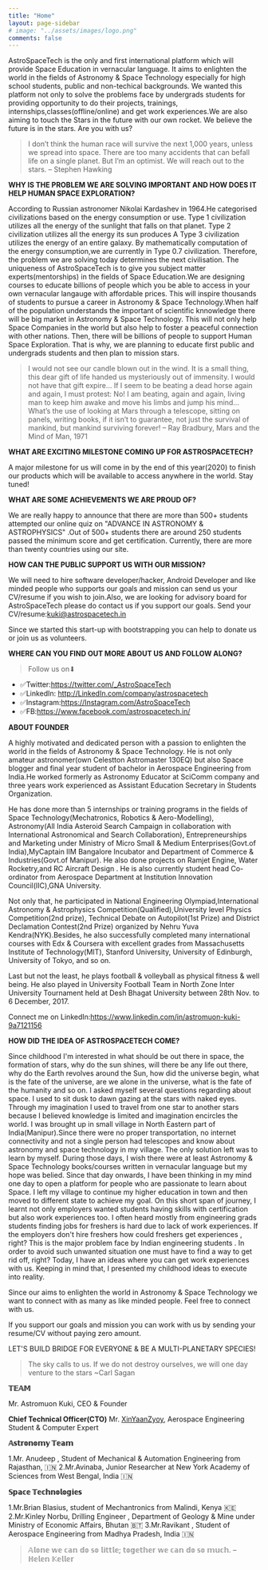 ```yaml
---
title: "Home"
layout: page-sidebar
# image: "../assets/images/logo.png"
comments: false
---
```


AstroSpaceTech is the only  and first international platform which will provide Space Education in vernacular language. It aims to enlighten the world in the fields of Astronomy & Space Technology especially for high school students, public and non-techical backgrounds. We wanted this platform not only to solve the problems face by undergrads students for providing opportunity to do their projects, trainings, internships,classes(offline/online) and get work experiences.We are also aiming to touch the Stars in the future with our own rocket. We believe the future is in the stars. Are you with us? 

> I don’t think the human race will survive the next 1,000 years, unless we spread into space. There are too many accidents that can befall life on a single planet. But I’m an optimist. We will reach out to the stars. – Stephen Hawking


**WHY IS THE PROBLEM WE ARE SOLVING IMPORTANT AND HOW DOES IT HELP HUMAN SPACE EXPLORATION?**

According to Russian astronomer Nikolai Kardashev in 1964.He categorised civilizations based on the energy consumption or use.
Type 1 civilization utilizes all the energy of the sunlight that falls on that planet.
Type 2 civilization utilizes all the energy its sun produces
A Type 3 civilization utilizes the energy of an entire galaxy.
By mathematically computation of the energy consumption,we are currently in Type 0.7 civilization. Therefore, the problem we are solving today determines the next civilisation. The uniqueness of AstroSpaceTech is to give you subject matter experts(mentorships) in the fields of Space Education.We are designing courses to educate billions of people which you be able to access in your own vernacular langauge with affordable prices. This will inspire thousands of students to pursue a career in Astronomy & Space Technology.When half of the population understands the important of scientific knnowledge  there will be big market in Astronomy & Space Technology. This will not only help  Space Companies in the world but also  help to foster a peaceful connection with other nations. Then, there will be billions of people to support Human Space Exploration. That is why, we are planning to educate first public and undergrads students and then plan to mission stars. 

> I would not see our candle blown out in the wind. It is a small thing, this dear gift of life handed us mysteriously out of immensity. I would not have that gift expire… If I seem to be beating a dead horse again and again, I must protest: No! I am beating, again and again, living man to keep him awake and move his limbs and jump his mind… What’s the use of looking at Mars through a telescope, sitting on panels, writing books, if it isn’t to guarantee, not just the survival of mankind, but mankind surviving forever! – Ray Bradbury, Mars and the Mind of Man, 1971

**WHAT ARE EXCITING MILESTONE COMING UP FOR ASTROSPACETECH?**

A major milestone for us will come in by the end of this year(2020) to finish our products which will be available to access anywhere in the world. Stay tuned! 

**WHAT ARE SOME ACHIEVEMENTS WE ARE PROUD OF?**

We are really happy to announce that there are more than 500+ students attempted our online quiz on "ADVANCE IN ASTRONOMY & ASTROPHYSICS" .Out of 500+ students there are around 250 students passed the minimum score and get certification. Currently, there are more than twenty countries using our site. 

**HOW CAN THE PUBLIC SUPPORT US WITH OUR MISSION?**

We will need to hire software developer/hacker, Android Developer and like minded people who supports our goals and mission can send us your CV/resume if you wish to join.Also, we are looking for advisory board for AstroSpaceTech please do contact us if you support our goals. Send your CV/resume:kuki@astrospacetech.in

Since we started this start-up with bootstrapping you can help to donate us or join us as volunteers. 

**WHERE CAN YOU FIND OUT MORE ABOUT US AND FOLLOW ALONG?**

> Follow us on⬇
  - ✅Twitter:https://twitter.com/_AstroSpaceTech
  - ✅LinkedIn: http://LinkedIn.com/company/astrospacetech
  - ✅Instagram:https://Instagram.com/AstroSpaceTech
  - ✅FB:https://www.facebook.com/astrospacetech.in/

**ABOUT FOUNDER**

A highly motivated and dedicated person with a passion to enlighten the world in the fields of Astronomy & Space Technology. He is not only amateur astronomer(own Celestton Astromaster 130EQ) but also Space blogger and final year student of bachelor in Aerospace Engineering from India.He worked formerly as Astronomy Educator at SciComm company and three years work experienced as Assistant Education Secretary in Students Organization. 

He has done more than 5 internships or training programs in the fields of Space Technology(Mechatronics, Robotics & Aero-Modelling), Astronomy(All India Asteroid Search Campaign in collaboration with International Astronomical and Search Collaboration), Entrepreneurships and Marketing under Ministry of Micro Small & Medium Enterprises(Govt.of India),MyCaptain IIM Bangalore Incubator and Department of Commerce & Industries(Govt.of Manipur). He also done projects on Ramjet Engine, Water Rocketry,and RC Aircraft Design . He is also currently student head Co-ordinator from Aerospace Department at Institution Innovation Council(IIC),GNA University.

Not only that, he participated in National Engineering Olympiad,International Astronomy & Astrophysics Competition(Qualified),University level Physics Competition(2nd prize), Technical Debate on Autopilot(1st Prize) and District Declamation Contest(2nd Prize) organized by Nehru Yuva Kendra(NYK).Besides, he also successfully completed many international courses with Edx & Coursera with excellent grades from Massachusetts Institute of Technology(MIT), Stanford University, University of Edinburgh, University of Tokyo, and so on. 

Last but not the least, he plays football & volleyball as physical fitness & well being. He also played in University Football Team in North Zone Inter University Tournament held at Desh Bhagat University between 28th Nov. to 6 December, 2017.

Connect me on LinkedIn:https://www.linkedin.com/in/astromuon-kuki-9a7121156




**HOW DID THE IDEA OF ASTROSPACETECH COME?**

 Since childhood I'm interested in what should be out there in space, the formation of stars, why do the sun shines, will there be any life out there, why do the Earth revolves around the Sun, how did the universe begin, what is the fate of the universe, are we alone in the universe, what is the fate of the humanity and so on. I asked myself several  questions regarding about space. I used to sit dusk to dawn gazing at the stars with naked eyes. Through my imagination I used to travel from one star to another stars because I believed knowledge is limited and imagination encircles the world. I was brought up in small village in North Eastern part of India(Manipur).Since there were no proper transportation, no internet connectivity and not a single person had telescopes and know about astronomy and space technology in my village. The only solution left was to learn by myself. During those days, I wish there were at least Astronomy & Space Technology books/courses written in vernacular language but my hope was belied. Since that day onwards, I have been thinking in my mind one day  to open a platform for people who are passionate to learn about Space. I left my village to continue my higher education in town and then moved to different state to achieve my goal. On this short span of journey, I learnt not only employers wanted students having skills with certification but also work experiences too. I often heard mostly from engineering grads students  finding  jobs for freshers is hard due to lack of work experiences. If the employers don't hire freshers how could freshers get experiences , right? This is the major problem face by Indian engineering students . In order to avoid such unwanted situation one must have to find a way to get rid off, right? Today, I have an ideas where you can get work experiences with us. Keeping in mind that, I presented my childhood ideas to execute into reality.

Since our aims to enlighten the world in Astronomy & Space Technology we want to connect with as many as like minded people. Feel free to connect with us. 

If you support our goals and mission you can work with us by sending your resume/CV without paying zero amount.

LET'S BUILD BRIDGE FOR EVERYONE
                   &
BE  A MULTI-PLANETARY        SPECIES!

> The sky calls to us. If we do not destroy ourselves, we will one day venture to the stars ~Carl Sagan

**𝕋𝔼𝔸𝕄**

Mr. Astromuon Kuki, CEO & Founder

**Chief Technical Officer(CTO)**
Mr. [XinYaanZyoy](https://XinYaanZyoy.github.io), Aerospace Engineering Student & Computer Expert

**𝔸𝕤𝕥𝕣𝕠𝕟𝕠𝕞𝕪 𝕋𝕖𝕒𝕞**

1.Mr. Anudeep , Student of Mechanical & Automation Engineering from Rajasthan, 🇮🇳
2.Mr.Avinaba, Junior Researcher at New York Academy of Sciences from West Bengal, India 🇮🇳

**𝕊𝕡𝕒𝕔𝕖 𝕋𝕖𝕔𝕙𝕟𝕠𝕝𝕠𝕘𝕚𝕖𝕤**

1.Mr.Brian Blasius, student of Mechantronics from Malindi, Kenya 🇰🇪
2.Mr.Kinley Norbu, Drilling Engineer , Department of Geology & Mine under Ministry of Economic Affairs, Bhutan 🇧🇹
3.Mr.Ravikant , Student of Aerospace Engineering from Madhya Pradesh, India 🇮🇳

> 𝔸𝕝𝕠𝕟𝕖 𝕨𝕖 𝕔𝕒𝕟 𝕕𝕠 𝕤𝕠 𝕝𝕚𝕥𝕥𝕝𝕖; 𝕥𝕠𝕘𝕖𝕥𝕙𝕖𝕣 𝕨𝕖 𝕔𝕒𝕟 𝕕𝕠 𝕤𝕠 𝕞𝕦𝕔𝕙. – ℍ𝕖𝕝𝕖𝕟 𝕂𝕖𝕝𝕝𝕖𝕣
